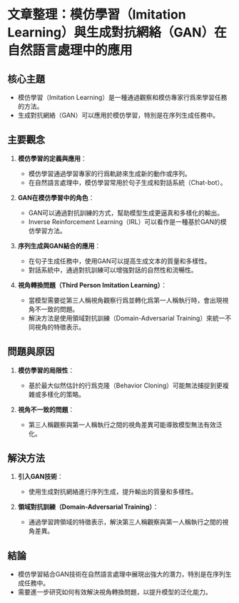 # 文章整理：模仿學習（Imitation Learning）與生成對抗網絡（GAN）在自然語言處理中的應用

## 核心主題
- 模仿學習（Imitation Learning）是一種通過觀察和模仿專家行爲來學習任務的方法。
- 生成對抗網絡（GAN）可以應用於模仿學習，特別是在序列生成任務中。

## 主要觀念
1. **模仿學習的定義與應用**：
   - 模仿學習通過學習專家的行爲軌跡來生成新的動作或序列。
   - 在自然語言處理中，模仿學習常用於句子生成和對話系統（Chat-bot）。

2. **GAN在模仿學習中的角色**：
   - GAN可以通過對抗訓練的方式，幫助模型生成更逼真和多樣化的輸出。
   - Inverse Reinforcement Learning（IRL）可以看作是一種基於GAN的模仿學習方法。

3. **序列生成與GAN結合的應用**：
   - 在句子生成任務中，使用GAN可以提高生成文本的質量和多樣性。
   - 對話系統中，通過對抗訓練可以增強對話的自然性和流暢性。

4. **視角轉換問題（Third Person Imitation Learning）**：
   - 當模型需要從第三人稱視角觀察行爲並轉化爲第一人稱執行時，會出現視角不一致的問題。
   - 解決方法是使用領域對抗訓練（Domain-Adversarial Training）來統一不同視角的特徵表示。

## 問題與原因
1. **模仿學習的局限性**：
   - 基於最大似然估計的行爲克隆（Behavior Cloning）可能無法捕捉到更複雜或多樣化的策略。
   
2. **視角不一致的問題**：
   - 第三人稱觀察與第一人稱執行之間的視角差異可能導致模型無法有效泛化。

## 解決方法
1. **引入GAN技術**：
   - 使用生成對抗網絡進行序列生成，提升輸出的質量和多樣性。
   
2. **領域對抗訓練（Domain-Adversarial Training）**：
   - 通過學習跨領域的特徵表示，解決第三人稱觀察與第一人稱執行之間的視角差異。

## 結論
- 模仿學習結合GAN技術在自然語言處理中展現出強大的潛力，特別是在序列生成任務中。
- 需要進一步研究如何有效解決視角轉換問題，以提升模型的泛化能力。